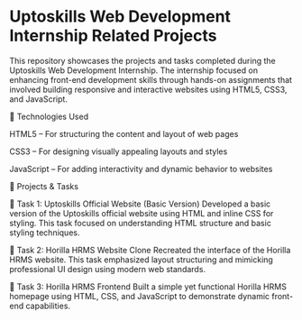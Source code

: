 # Uptoskills Web Development Internship Related Projects
This repository showcases the projects and tasks completed during the Uptoskills Web Development Internship. The internship focused on enhancing front-end development skills through hands-on assignments that involved building responsive and interactive websites using HTML5, CSS3, and JavaScript.

🚀 Technologies Used

HTML5 – For structuring the content and layout of web pages

CSS3 – For designing visually appealing layouts and styles

JavaScript – For adding interactivity and dynamic behavior to websites

📂 Projects & Tasks

📌 Task 1: Uptoskills Official Website (Basic Version)
Developed a basic version of the Uptoskills official website using HTML and inline CSS for styling. This task focused on understanding HTML structure and basic styling techniques.

📌 Task 2: Horilla HRMS Website Clone
Recreated the interface of the Horilla HRMS website. This task emphasized layout structuring and mimicking professional UI design using modern web standards.

📌 Task 3: Horilla HRMS Frontend
Built a simple yet functional Horilla HRMS homepage using HTML, CSS, and JavaScript to demonstrate dynamic front-end capabilities.
